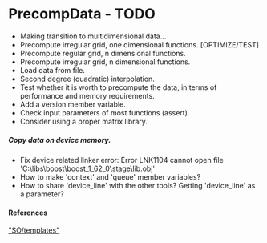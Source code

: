 # PrecompData - TODO


- Making transition to multidimensional data...
- Precompute irregular grid, one dimensional functions. [OPTIMIZE/TEST]
- Precompute regular grid, n dimensional functions.
- Precompute irregular grid, n dimensional functions.
- Load data from file.
- Second degree (quadratic) interpolation.
- Test whether it is worth to precompute the data, in terms of performance and memory requirements.
- Add a version member variable.
- Check input parameters of most functions (assert).
- Consider using a proper matrix library.

##### Copy data on device memory.

- Fix device related linker error: Error	LNK1104	cannot open file 'C:\libs\boost\boost_1_62_0\stage\lib\.obj'
- How to make 'context' and 'queue' member variables?
- How to share 'device_line' with the other tools? Getting 'device_line' as a parameter?


#### References

["SO/templates"](http://stackoverflow.com/questions/610245/where-and-why-do-i-have-to-put-the-template-and-typename-keywords)
